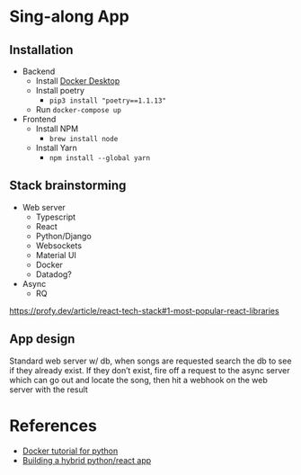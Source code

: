 # Sing-along App

## Installation

- Backend
  - Install [Docker Desktop](https://www.docker.com/products/docker-desktop)
  - Install poetry
    - `pip3 install "poetry==1.1.13"`
  - Run `docker-compose up`
- Frontend
  - Install NPM
    - `brew install node`
  - Install Yarn
    - `npm install --global yarn`

## Stack brainstorming

- Web server
  - Typescript
  - React
  - Python/Django
  - Websockets
  - Material UI
  - Docker
  - Datadog?
- Async
  - RQ

https://profy.dev/article/react-tech-stack#1-most-popular-react-libraries

## App design

Standard web server w/ db, when songs are requested search the db to see if they already exist. If they don’t exist, fire off a request to the async server which can go out and locate the song, then hit a webhook on the web server with the result

# References

- [Docker tutorial for python](https://docs.docker.com/samples/django/)
- [Building a hybrid python/react app](https://fractalideas.com/blog/making-react-and-django-play-well-together-hybrid-app-model/)
